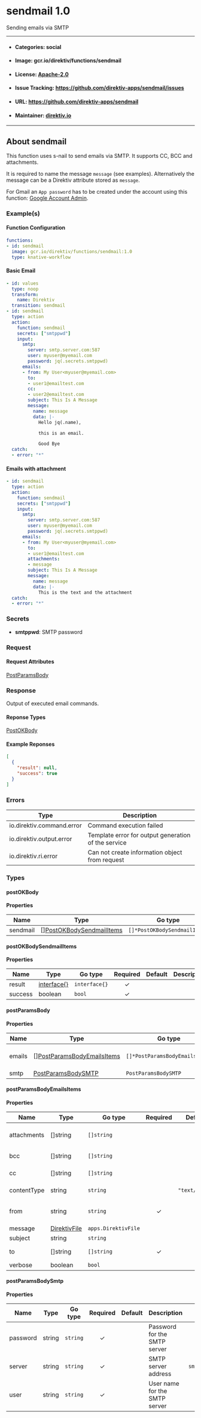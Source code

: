 
# sendmail 1.0

Sending emails via SMTP

---
- #### Categories: social
- #### Image: gcr.io/direktiv/functions/sendmail 
- #### License: [Apache-2.0](https://www.apache.org/licenses/LICENSE-2.0)
- #### Issue Tracking: https://github.com/direktiv-apps/sendmail/issues
- #### URL: https://github.com/direktiv-apps/sendmail
- #### Maintainer: [direktiv.io](https://www.direktiv.io) 
---

## About sendmail

This function uses s-nail to send emails via SMTP. It supports CC, BCC and attachments. 

It is required to name the message `message` (see examples). Alternatively the message can be a Direktiv attribute stored as `message`.

For Gmail an `App password` has to be created under the account using this function: [Google Account Admin](https://myaccount.google.com/security).

### Example(s)
  #### Function Configuration
```yaml
functions:
- id: sendmail
  image: gcr.io/direktiv/functions/sendmail:1.0
  type: knative-workflow
```
   #### Basic Email
```yaml
- id: values
  type: noop
  transform:
    name: Direktiv
  transition: sendmail
- id: sendmail
  type: action
  action:
    function: sendmail
    secrets: ["smtppwd"]
    input: 
      smtp:
        server: smtp.server.com:587
        user: myuser@myemail.com
        password: jq(.secrets.smtppwd)
      emails:
      - from: My User<myuser@myemail.com>
        to:
        - user1@emailtest.com
        cc:
        - user2@emailtest.com
        subject: This Is A Message
        message:
          name: message
          data: |-
            Hello jq(.name),

            this is an email.

            Good Bye
  catch:
  - error: "*"
```
   #### Emails with attachment
```yaml
- id: sendmail
  type: action
  action:
    function: sendmail
    secrets: ["smtppwd"]
    input: 
      smtp:
        server: smtp.server.com:587
        user: myuser@myemail.com
        password: jq(.secrets.smtppwd)
      emails:
      - from: My User<myuser@myemail.com>
        to: 
        - user1@emailtest.com
        attachments:
        - message
        subject: This Is A Message
        message:
          name: message
          data: |-
            This is the text and the attachment
  catch:
  - error: "*"
```

   ### Secrets


- **smtppwd**: SMTP password






### Request



#### Request Attributes
[PostParamsBody](#post-params-body)

### Response
  Output of executed email commands.
#### Reponse Types
    
  

[PostOKBody](#post-o-k-body)
#### Example Reponses
    
```json
[
  {
    "result": null,
    "success": true
  }
]
```

### Errors
| Type | Description
|------|---------|
| io.direktiv.command.error | Command execution failed |
| io.direktiv.output.error | Template error for output generation of the service |
| io.direktiv.ri.error | Can not create information object from request |


### Types
#### <span id="post-o-k-body"></span> postOKBody

  



**Properties**

| Name | Type | Go type | Required | Default | Description | Example |
|------|------|---------|:--------:| ------- |-------------|---------|
| sendmail | [][PostOKBodySendmailItems](#post-o-k-body-sendmail-items)| `[]*PostOKBodySendmailItems` |  | |  |  |


#### <span id="post-o-k-body-sendmail-items"></span> postOKBodySendmailItems

  



**Properties**

| Name | Type | Go type | Required | Default | Description | Example |
|------|------|---------|:--------:| ------- |-------------|---------|
| result | [interface{}](#interface)| `interface{}` | ✓ | |  |  |
| success | boolean| `bool` | ✓ | |  |  |


#### <span id="post-params-body"></span> postParamsBody

  



**Properties**

| Name | Type | Go type | Required | Default | Description | Example |
|------|------|---------|:--------:| ------- |-------------|---------|
| emails | [][PostParamsBodyEmailsItems](#post-params-body-emails-items)| `[]*PostParamsBodyEmailsItems` | ✓ | | List of emails to send. |  |
| smtp | [PostParamsBodySMTP](#post-params-body-smtp)| `PostParamsBodySMTP` | ✓ | |  |  |


#### <span id="post-params-body-emails-items"></span> postParamsBodyEmailsItems

  



**Properties**

| Name | Type | Go type | Required | Default | Description | Example |
|------|------|---------|:--------:| ------- |-------------|---------|
| attachments | []string| `[]string` |  | | Files to attach to the email. Can be provided with Direktiv action `files` |  |
| bcc | []string| `[]string` |  | | Email addresses to send email to (blind copy) |  |
| cc | []string| `[]string` |  | | Email addresses to send email to (carbon copy) |  |
| contentType | string| `string` |  | `"text/plain"`| Content-Type of the message, e.g. text/html |  |
| from | string| `string` | ✓ | | Name used as `from` value, e.g. "My Name\<myname@direktiv.io\>" |  |
| message | [DirektivFile](#direktiv-file)| `apps.DirektivFile` |  | |  |  |
| subject | string| `string` |  | | Subject of the email |  |
| to | []string| `[]string` | ✓ | | Email addresses to send email to |  |
| verbose | boolean| `bool` |  | | Enable debug output |  |


#### <span id="post-params-body-smtp"></span> postParamsBodySmtp

  



**Properties**

| Name | Type | Go type | Required | Default | Description | Example |
|------|------|---------|:--------:| ------- |-------------|---------|
| password | string| `string` | ✓ | | Password for the SMTP server |  |
| server | string| `string` | ✓ | | SMTP server address | `smtp.sendgrid.net:587` |
| user | string| `string` | ✓ | | User name for the SMTP server |  |

 
